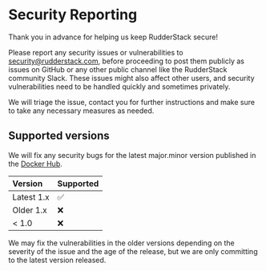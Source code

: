 # Security Reporting

Thank you in advance for helping us keep RudderStack secure!

Please report any security issues or vulnerabilities to [security@rudderstack.com](mailto:security@rudderstack.com), before proceeding to post them publicly as issues on GitHub or any other public channel like the RudderStack community Slack. These issues might also affect other users, and security vulnerabilities need to be handled quickly and sometimes privately.

We will triage the issue, contact you for further instructions and make sure to take any necessary measures as needed.

## Supported versions

We will fix any security bugs for the latest major.minor version published in the [Docker Hub](https://hub.docker.com/r/rudderlabs/rudder-server).

| Version | Supported |
| :-------| :---------|
| Latest 1.x | ✅ |
| Older 1.x | ❌ |
| < 1.0 | ❌ |

We may fix the vulnerabilities in the older versions depending on the severity of the issue and the age of the release, but we are only committing to the latest version released.
